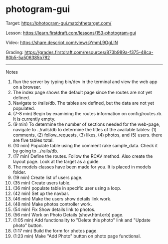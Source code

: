 # photogram-gui

Target: https://photogram-gui.matchthetarget.com/

Lesson: https://learn.firstdraft.com/lessons/153-photogram-gui

Video: https://share.descript.com/view/sYmmL9OgLIN

Grading: https://grades.firstdraft.com/resources/873b989a-f375-48ca-80b5-5a506385b782

<hr>

Notes

1. Run the server by typing bin/dev in the terminal and view the web app on a browser.
2. The index page shows the default page since the routes are not yet defined.
3. Navigate to /rails/db. The tables are defined, but the data are not yet populated.
4. (7-8 min) Begin by examining the routes information on config/routes.rb. It is currently empty.
5. (9 min) To determine the number of sections needed for the web-page, navigate to ../rails/db to determine the titles of the available tables: (1) comments, (2) follow_requests, (3) likes, (4) photos, and (5) users. there are five tables total.
6. (10 min) Populate table using the comment rake sample_data. Check it by going to ../rails/db. 
7. (17 min) Define the routes. Follow the RCAV method. Also create the layout page. Look at the target as a guide. 
8. The models classes have been made for you. It is placed in models folder.
9. (19 min) Create list of users page.
10. (35 min) Create users table.
11. (36 min) populate table in specific user using a loop.
12. (42 min) Set up the navbar.
13. (46 min) Make the users show details link work.
14. (48 min) Make photos controller work.
15. (54 min) Fix Show details link to photos.
16. (56 min) Work on Photo Details (show.html.erb) page.
17. (1:05 min) Add functionality to "Delete this photo" link and "Update photo" button.
18. (1:17 min) Build the form for photos page.
19. (1:23 min) Make "Add Photo" button on photo page functional.

